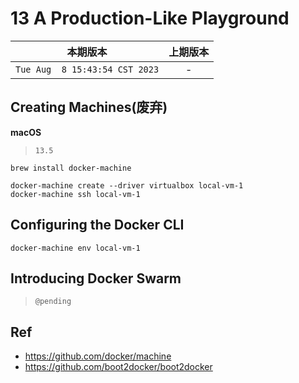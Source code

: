 # 13 A Production-Like Playground

|本期版本|上期版本
|:---:|:---:
`Tue Aug  8 15:43:54 CST 2023` | -


## Creating Machines(废弃)

**macOS**

> `13.5`

```
brew install docker-machine
```


```
docker-machine create --driver virtualbox local-vm-1
docker-machine ssh local-vm-1
```

## Configuring the Docker CLI

```
docker-machine env local-vm-1
```


## Introducing Docker Swarm


> `@pending`

## Ref

* <https://github.com/docker/machine>
* <https://github.com/boot2docker/boot2docker>